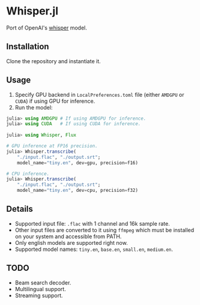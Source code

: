 # Whisper.jl

Port of OpenAI's [whisper](https://github.com/openai/whisper) model.

## Installation

Clone the repository and instantiate it.

## Usage

1. Specify GPU backend in `LocalPreferences.toml` file (either `AMDGPU` or `CUDA`) if using GPU for inference.
2. Run the model:
```julia
julia> using AMDGPU # If using AMDGPU for inference.
julia> using CUDA   # If using CUDA for inference.
 
julia> using Whisper, Flux

# GPU inference at FP16 precision.
julia> Whisper.transcribe(
    "./input.flac", "./output.srt";
    model_name="tiny.en", dev=gpu, precision=f16)

# CPU inference.
julia> Whisper.transcribe(
    "./input.flac", "./output.srt";
    model_name="tiny.en", dev=cpu, precision=f32)
```

## Details

- Supported input file: `.flac` with 1 channel and 16k sample rate.
- Other input files are converted to it using `ffmpeg` which must be installed on your system and accessible from PATH.
- Only english models are supported right now.
- Supported model names: `tiny.en`, `base.en`, `small.en`, `medium.en`.

## TODO

- Beam search decoder.
- Multilingual support.
- Streaming support.

